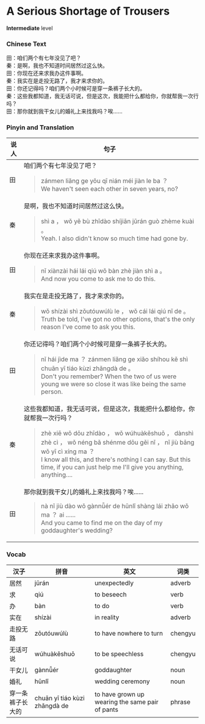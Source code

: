 # A Serious Shortage of Trousers
**Intermediate** level
### Chinese Text
田：咱们两个有七年没见了吧？<br />秦：是啊，我也不知道时间居然过这么快。<br />田：你现在还来求我办这件事啊。<br />秦：我实在是走投无路了，我才来求你的。<br />田：你还记得吗？咱们两个小时候可是穿一条裤子长大的。<br />秦：这些我都知道，我无话可说，但是这次，我能把什么都给你，你就帮我一次行吗？<br />田：那你就到我干女儿的婚礼上来找我吗？唉......

### Pinyin and Translation
|说人|句子|
|----|----|
|田|咱们两个有七年没见了吧？<blockquote>zánmen liǎng ge yǒu qī nián méi jiàn le ba ？<br />We haven't seen each other in seven years, no?</blockquote>|
|秦|是啊，我也不知道时间居然过这么快。<blockquote>shì a ， wǒ yě bù zhīdào shíjiān jūrán guò zhème kuài 。<br />Yeah. I also didn't know so much time had gone by.</blockquote>|
|田|你现在还来求我办这件事啊。<blockquote>nǐ xiànzài hái lái qiú wǒ bàn zhè jiàn shì a 。<br />And now you come to ask me to do this.</blockquote>|
|秦|我实在是走投无路了，我才来求你的。<blockquote>wǒ shízài shì zǒutóuwúlù le ， wǒ cái lái qiú nǐ de 。<br />Truth be told, I've got no other options, that's the only reason I've come to ask you this.</blockquote>|
|田|你还记得吗？咱们两个小时候可是穿一条裤子长大的。<blockquote>nǐ hái jìde ma ？ zánmen liǎng ge xiǎo shíhou kě shì chuān yī tiáo kùzi zhǎngdà de 。<br />Don't you remember? When the two of us were young we were so close it was like being the same person.</blockquote>|
|秦|这些我都知道，我无话可说，但是这次，我能把什么都给你，你就帮我一次行吗？<blockquote>zhè xiē wǒ dōu zhīdào ， wǒ wúhuàkěshuō ， dànshì zhè cì ， wǒ néng bǎ shénme dōu gěi nǐ ， nǐ jiù bāng wǒ yī cì xíng ma ？<br />I know all this, and there's nothing I can say. But this time, if you can just help me I'll give you anything, anything....</blockquote>|
|田|那你就到我干女儿的婚礼上来找我吗？唉......<blockquote>nà nǐ jiù dào wǒ gànnǚér de hūnlǐ shàng lái zhǎo wǒ ma ？ ai ......<br />And you came to find me on the day of my goddaughter's wedding?</blockquote>|
### Vocab
|汉子|拼音|英文|词类|
|----|----|----|----|
|居然|jūrán|unexpectedly|adverb|
|求|qiú|to beseech|verb|
|办|bàn|to do|verb|
|实在|shízài|in reality|adverb|
|走投无路|zǒutóuwúlù|to have nowhere to turn|chengyu|
|无话可说|wúhuàkěshuō|to be speechless|chengyu|
|干女儿|gànnǚér|goddaughter|noun|
|婚礼|hūnlǐ|wedding ceremony|noun|
|穿一条裤子长大的|chuān yī tiáo kùzi zhǎngdà de|to have grown up wearing the same pair of pants|phrase|